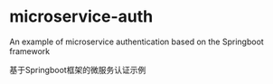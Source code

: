 # microservice-auth
An example of microservice authentication based on the Springboot framework

基于Springboot框架的微服务认证示例
